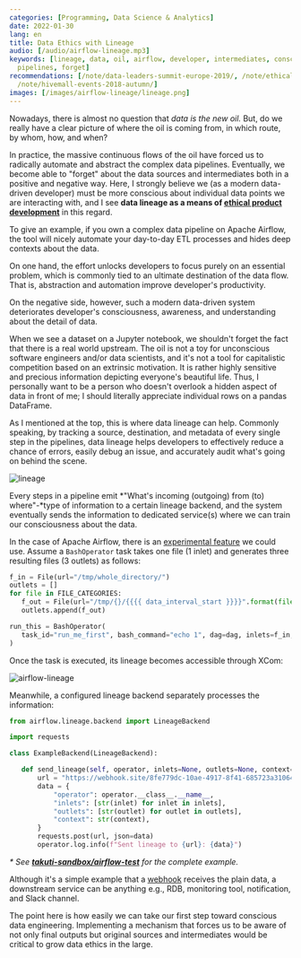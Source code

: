 ```yaml
---
categories: [Programming, Data Science & Analytics]
date: 2022-01-30
lang: en
title: Data Ethics with Lineage
audio: [/audio/airflow-lineage.mp3]
keywords: [lineage, data, oil, airflow, developer, intermediates, consciousness, pipeline,
  pipelines, forget]
recommendations: [/note/data-leaders-summit-europe-2019/, /note/ethical-product-developer/,
  /note/hivemall-events-2018-autumn/]
images: [/images/airflow-lineage/lineage.png]
---
```


Nowadays, there is almost no question that *data is the new oil.* But, do we really have a clear picture of where the oil is coming from, in which route, by whom, how, and when?

In practice, the massive continuous flows of the oil have forced us to radically automate and abstract the complex data pipelines. Eventually, we become able to "forget" about the data sources and intermediates both in a positive and negative way. Here, I strongly believe we (as a modern data-driven developer) must be more conscious about individual data points we are interacting with, and I see **data lineage as a means of [ethical product development](/note/ethical-product-developer/)** in this regard.

To give an example, if you own a complex data pipeline on Apache Airflow, the tool will nicely automate your day-to-day ETL processes and hides deep contexts about the data.

On one hand, the effort unlocks developers to focus purely on an essential problem, which is commonly tied to an ultimate destination of the data flow. That is, abstraction and automation improve developer's productivity.

On the negative side, however, such a modern data-driven system deteriorates developer's consciousness, awareness, and understanding about the detail of data.

When we see a dataset on a Jupyter notebook, we shouldn't forget the fact that there is a real world upstream. The oil is not a toy for unconscious software engineers and/or data scientists, and it's not a tool for capitalistic competition based on an extrinsic motivation. It is rather highly sensitive and precious information depicting everyone's beautiful life. Thus, I personally want to be a person who doesn't overlook a hidden aspect of data in front of me; I should literally appreciate individual rows on a pandas DataFrame.

As I mentioned at the top, this is where data lineage can help. Commonly speaking, by tracking a source, destination, and metadata of every single step in the pipelines, data lineage helps developers to effectively reduce a chance of errors, easily debug an issue, and accurately audit what's going on behind the scene.

![lineage](/images/airflow-lineage/lineage.png)

Every steps in a pipeline emit *"What's incoming (outgoing) from (to) where"-*type of information to a certain lineage backend, and the system eventually sends the information to dedicated service(s) where we can train our consciousness about the data.

In the case of Apache Airflow, there is an [experimental feature](https://airflow.apache.org/docs/apache-airflow/stable/lineage.html) we could use. Assume a `BashOperator` task takes one file (1 inlet) and generates three resulting files (3 outlets) as follows:

```py
f_in = File(url="/tmp/whole_directory/")
outlets = []
for file in FILE_CATEGORIES:
   f_out = File(url="/tmp/{}/{{{{ data_interval_start }}}}".format(file))
   outlets.append(f_out)

run_this = BashOperator(
   task_id="run_me_first", bash_command="echo 1", dag=dag, inlets=f_in, outlets=outlets
)
```

Once the task is executed, its lineage becomes accessible through XCom:

![airflow-lineage](/images/airflow-lineage/airflow-lineage.png)


Meanwhile, a configured lineage backend separately processes the information:

```py
from airflow.lineage.backend import LineageBackend

import requests

class ExampleBackend(LineageBackend):

   def send_lineage(self, operator, inlets=None, outlets=None, context=None):
       url = "https://webhook.site/8fe779dc-10ae-4917-8f41-685723a31064"
       data = {
           "operator": operator.__class__.__name__,
           "inlets": [str(inlet) for inlet in inlets],
           "outlets": [str(outlet) for outlet in outlets],
           "context": str(context),
       }
       requests.post(url, json=data)
       operator.log.info(f"Sent lineage to {url}: {data}")
```

_\* See **[takuti-sandbox/airflow-test](https://github.com/takuti-sandbox/airflow-test)** for the complete example._

Although it's a simple example that a [webhook](https://webhook.site/#!/8fe779dc-10ae-4917-8f41-685723a31064) receives the plain data, a downstream service can be anything e.g., RDB, monitoring tool, notification, and Slack channel.

The point here is how easily we can take our first step toward conscious data engineering. Implementing a mechanism that forces us to be aware of not only final outputs but original sources and intermediates would be critical to grow data ethics in the large.
